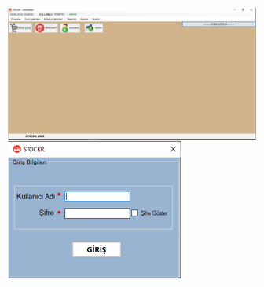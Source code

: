 
![](https://github.com/oguzcihan/StockR/blob/main/Pic/Home.png)
![](https://github.com/oguzcihan/StockR/blob/main/Pic/Login.png)
